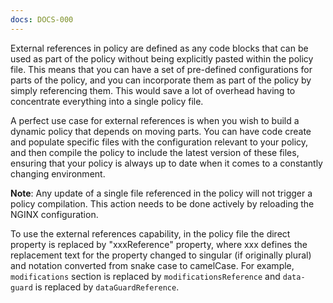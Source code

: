 ```yaml
---
docs: DOCS-000
---
```


External references in policy are defined as any code blocks that can be used as part of the policy without being explicitly pasted within the policy file. This means that you can have a set of pre-defined configurations for parts of the policy, and you can incorporate them as part of the policy by simply referencing them. This would save a lot of overhead having to concentrate everything into a single policy file.

A perfect use case for external references is when you wish to build a dynamic policy that depends on moving parts. You can have code create and populate specific files with the configuration relevant to your policy, and then compile the policy to include the latest version of these files, ensuring that your policy is always up to date when it comes to a constantly changing environment.

**Note**: Any update of a single file referenced in the policy will not trigger a policy compilation. This action needs to be done actively by reloading the NGINX configuration.

To use the external references capability, in the policy file the direct property is replaced by "xxxReference" property, where xxx defines the replacement text for the property changed to singular (if originally plural) and notation converted from snake case to camelCase. For example, `modifications` section is replaced by `modificationsReference` and `data-guard` is replaced by `dataGuardReference`.
